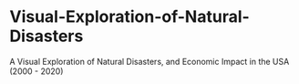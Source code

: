 # Visual-Exploration-of-Natural-Disasters
A Visual Exploration of Natural Disasters, and Economic Impact in the USA (2000 - 2020)  
